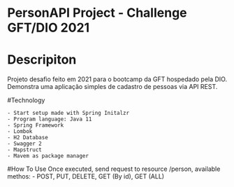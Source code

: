 # PersonAPI Project - Challenge GFT/DIO 2021

# Descripiton 
Projeto desafio feito em 2021 para o bootcamp da GFT hospedado pela DIO. Demonstra
uma aplicação simples de cadastro de pessoas via API REST.

#Technology

    - Start setup made with Spring Initalzr
    - Program language: Java 11
    - Spring Framework
    - Lombok
    - H2 Database
    - Swagger 2
    - Mapstruct
    - Mavem as package manager

#How To Use
Once executed, send request to resource /person, available methos:
    - POST, PUT, DELETE, GET (By id), GET (ALL)
